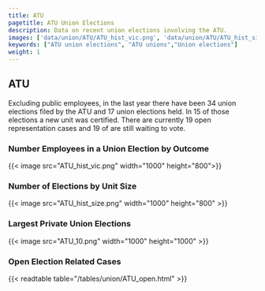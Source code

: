 ```yaml
---
title: ATU
pagetitle: ATU Union Elections
description: Data on recent union elections involving the ATU.
images: ['data/union/ATU/ATU_hist_vic.png', 'data/union/ATU/ATU_hist_size.png', 'data/union/ATU/ATU_10.png']
keywords: ["ATU union elections", "ATU unions","Union elections"]
weight: 1
---
```

##  ATU

Excluding public employees, in the last year there have been 34 union elections filed by the ATU and 17 union elections held. In 15 of those elections a new unit was certified. There are currently 19 open representation cases and 19 of are still waiting to vote.

### Number Employees in a Union Election by Outcome
{{< image src="ATU_hist_vic.png" width="1000" height="800">}}

### Number of Elections by Unit Size
{{< image src="ATU_hist_size.png" width="1000" height="800" >}}

### Largest Private Union Elections
{{< image src="ATU_10.png" width="1000" height="1000"  >}}

### Open Election Related Cases
{{< readtable table="/tables/union/ATU_open.html" >}}

